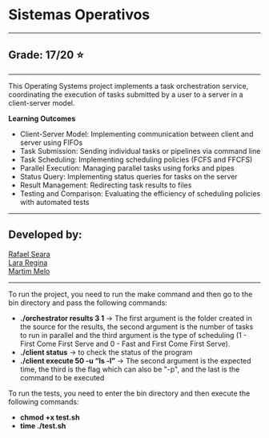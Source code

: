 # Sistemas Operativos
---

## Grade: 17/20 ⭐
---

This Operating Systems project implements a task orchestration service, coordinating the execution of tasks submitted by a user to a server in a client-server model.

**Learning Outcomes**

- Client-Server Model: Implementing communication between client and server using FIFOs
- Task Submission: Sending individual tasks or pipelines via command line
- Task Scheduling: Implementing scheduling policies (FCFS and FFCFS)
- Parallel Execution: Managing parallel tasks using forks and pipes
- Status Query: Implementing status queries for tasks on the server
- Result Management: Redirecting task results to files
- Testing and Comparison: Evaluating the efficiency of scheduling policies with automated tests

---

## Developed by:

[Rafael Seara](https://github.com/rafaellseara)<br>
[Lara Regina](https://github.com/larareginaa)<br>
[Martim Melo](https://github.com/MartimMelo)<br>

---

To run the project, you need to run the make command and then go to the bin directory and pass the following commands:

* **./orchestrator results 3 1** -> The first argument is the folder created in the source for the results, the second argument is the number of tasks to run in parallel and the third argument is the type of scheduling (1 - First Come First Serve and 0 - Fast and First Come First Serve).
* **./client status** -> to check the status of the program
* **./client execute 50 -u “ls -l”** -> The second argument is the expected time, the third is the flag which can also be "-p", and the last is the command to be executed

To run the tests, you need to enter the bin directory and then execute the following commands:

* **chmod +x test.sh**
* **time ./test.sh**
